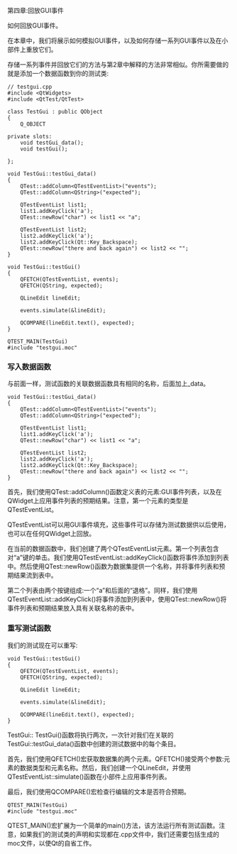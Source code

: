 第四章:回放GUI事件


如何回放GUI事件。

在本章中，我们将展示如何模拟GUI事件，以及如何存储一系列GUI事件以及在小部件上重放它们。

存储一系列事件并回放它们的方法与第2章中解释的方法非常相似。你所需要做的就是添加一个数据函数到你的测试类:

```
// testgui.cpp
#include <QtWidgets>
#include <QtTest/QtTest>

class TestGui : public QObject
{
    Q_OBJECT

private slots:
    void testGui_data();
    void testGui();

};

void TestGui::testGui_data()
{
    QTest::addColumn<QTestEventList>("events");
    QTest::addColumn<QString>("expected");

    QTestEventList list1;
    list1.addKeyClick('a');
    QTest::newRow("char") << list1 << "a";

    QTestEventList list2;
    list2.addKeyClick('a');
    list2.addKeyClick(Qt::Key_Backspace);
    QTest::newRow("there and back again") << list2 << "";
}

void TestGui::testGui()
{
    QFETCH(QTestEventList, events);
    QFETCH(QString, expected);

    QLineEdit lineEdit;

    events.simulate(&lineEdit);

    QCOMPARE(lineEdit.text(), expected);
}

QTEST_MAIN(TestGui)
#include "testgui.moc"
```


### 写入数据函数

与前面一样，测试函数的关联数据函数具有相同的名称，后面加上_data。

```
void TestGui::testGui_data()
{
    QTest::addColumn<QTestEventList>("events");
    QTest::addColumn<QString>("expected");

    QTestEventList list1;
    list1.addKeyClick('a');
    QTest::newRow("char") << list1 << "a";

    QTestEventList list2;
    list2.addKeyClick('a');
    list2.addKeyClick(Qt::Key_Backspace);
    QTest::newRow("there and back again") << list2 << "";
}
```

首先，我们使用QTest::addColumn()函数定义表的元素:GUI事件列表，以及在QWidget上应用事件列表的预期结果。注意，第一个元素的类型是QTestEventList。

QTestEventList可以用GUI事件填充，这些事件可以存储为测试数据供以后使用，也可以在任何QWidget上回放。

在当前的数据函数中，我们创建了两个QTestEventList元素。第一个列表包含对“a”键的单击。我们使用QTestEventList::addKeyClick()函数将事件添加到列表中。然后使用QTest::newRow()函数为数据集提供一个名称，并将事件列表和预期结果流到表中。

第二个列表由两个按键组成:一个“a”和后面的“退格”。同样，我们使用QTestEventList::addKeyClick()将事件添加到列表中，使用QTest::newRow()将事件列表和预期结果放入具有关联名称的表中。


### 重写测试函数

我们的测试现在可以重写:

```
void TestGui::testGui()
{
    QFETCH(QTestEventList, events);
    QFETCH(QString, expected);

    QLineEdit lineEdit;

    events.simulate(&lineEdit);

    QCOMPARE(lineEdit.text(), expected);
}
```

TestGui:: TestGui()函数将执行两次，一次针对我们在关联的TestGui::testGui_data()函数中创建的测试数据中的每个条目。

首先，我们使用QFETCH()宏获取数据集的两个元素。QFETCH()接受两个参数:元素的数据类型和元素名称。然后，我们创建一个QLineEdit，并使用QTestEventList::simulate()函数在小部件上应用事件列表。

最后，我们使用QCOMPARE()宏检查行编辑的文本是否符合预期。

```
QTEST_MAIN(TestGui)
#include "testgui.moc"
```


QTEST_MAIN()宏扩展为一个简单的main()方法，该方法运行所有测试函数。注意，如果我们的测试类的声明和实现都在.cpp文件中，我们还需要包括生成的moc文件，以使Qt的自省工作。